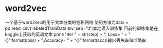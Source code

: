 # word2vec
一个基于word2vec的用于文本分类的卷积网络
使用方法为data = pd.read_csv('labeledTrainData.tsv',sep='\t')本地读入训练集
目前的训练集是在kaggle上获取的英语文本
print("Iter " + str(step) + ", Loss= " +  "{}".format(loss) + ",Accuracy= " +  "{}".format(acc))输出丢失率和准确率
